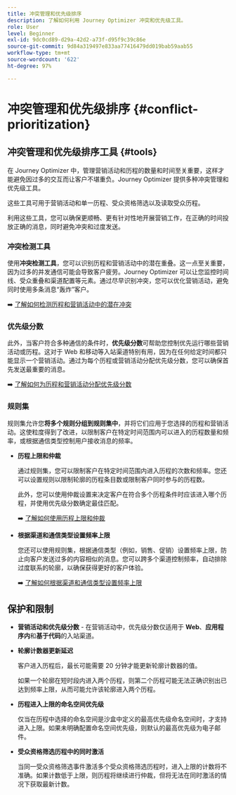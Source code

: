 ```yaml
---
title: 冲突管理和优先级排序
description: 了解如何利用 Journey Optimizer 冲突和优先级工具。
role: User
level: Beginner
exl-id: 9dc0cd89-d29a-42d2-a73f-d95f9c39c86e
source-git-commit: 9d84a319497e833aa77416479dd019bab59aab55
workflow-type: tm+mt
source-wordcount: '622'
ht-degree: 97%

---
```


# 冲突管理和优先级排序 {#conflict-prioritization}

## 冲突管理和优先级排序工具 {#tools}

在 Journey Optimizer 中，管理营销活动和历程的数量和时间至关重要，这样才能避免因过多的交互而让客户不堪重负。Journey Optimizer 提供多种冲突管理和优先级工具。

这些工具可用于营销活动和单一历程、受众资格筛选以及读取受众历程。

利用这些工具，您可以确保更顺畅、更有针对性地开展营销工作，在正确的时间投放正确的消息，同时避免冲突和过度发送。

### 冲突检测工具

使用&#x200B;**冲突检测工具**，您可以识别历程和营销活动中的潜在重叠。这一点至关重要，因为过多的并发通信可能会导致客户疲劳。Journey Optimizer 可以让您监控时间线、受众重叠和渠道配置等元素。通过尽早识别冲突，您可以优化营销活动，避免同时使用多条消息“轰炸”客户。

➡️ [了解如何检测历程和营销活动中的潜在冲突](conflicts.md)

### 优先级分数

此外，当客户符合多种通信的条件时，**优先级分数**&#x200B;可帮助您控制优先运行哪些营销活动或历程。这对于 Web 和移动等入站渠道特别有用，因为在任何给定时间都只能显示一个营销活动。通过为每个历程或营销活动分配优先级分数，您可以确保首先发送最重要的消息。

➡️ [了解如何为历程和营销活动分配优先级分数](priority-scores.md)

### 规则集

规则集允许您&#x200B;**将多个规则分组到规则集中**，并将它们应用于您选择的历程和营销活动。这使粒度得到了改进，以限制客户在特定时间范围内可以进入的历程数量和频率，或根据通信类型控制用户接收消息的频率。

* **历程上限和仲裁**

  通过规则集，您可以限制客户在特定时间范围内进入历程的次数和频率。您还可以设置规则以限制轮廓的历程条目数或限制客户同时参与的历程数。

  此外，您可以使用仲裁设置来决定客户在符合多个历程条件时应该进入哪个历程，并使用优先级分数确定最佳匹配。

  ➡️ [了解如何使用历程上限和仲裁](journey-capping.md)

* **根据渠道和通信类型设置频率上限**

  您还可以使用规则集，根据通信类型（例如，销售、促销）设置频率上限，防止向客户发送过多的内容相似的消息。您可以跨多个渠道控制频率，自动排除过度联系的轮廓，以确保获得更好的客户体验。

  ➡️ [了解如何根据渠道和通信类型设置频率上限](../conflict-prioritization/channel-capping.md)

## 保护和限制

* **营销活动和优先级分数** - 在营销活动中，优先级分数仅适用于 **Web**、**应用程序内**&#x200B;和&#x200B;**基于代码**&#x200B;的入站渠道。

* **轮廓计数器更新延迟**

  客户进入历程后，最长可能需要 20 分钟才能更新轮廓计数器的值。

  如果一个轮廓在短时段内进入两个历程，则第二个历程可能无法正确识别出已达到频率上限，从而可能允许该轮廓进入两个历程。

* **历程进入上限的命名空间优先级**

  仅当在历程中选择的命名空间是沙盒中定义的最高优先级命名空间时，才支持进入上限。如果未明确配置命名空间优先级，则默认的最高优先级为电子邮件。

* **受众资格筛选历程中的同时激活**

  当同一受众资格筛选事件激活多个受众资格筛选历程时，进入上限的计数将不准确。如果计数低于上限，则历程将继续进行仲裁，但将无法在同时激活的情况下获取最新计数。
